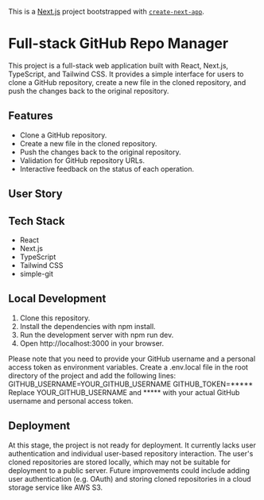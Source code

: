 This is a [Next.js](https://nextjs.org/) project bootstrapped with [`create-next-app`](https://github.com/vercel/next.js/tree/canary/packages/create-next-app).

# Full-stack GitHub Repo Manager

This project is a full-stack web application built with React, Next.js, TypeScript, and Tailwind CSS. It provides a simple interface for users to clone a GitHub repository, create a new file in the cloned repository, and push the changes back to the original repository.

## Features
* Clone a GitHub repository.
* Create a new file in the cloned repository.
* Push the changes back to the original repository.
* Validation for GitHub repository URLs.
* Interactive feedback on the status of each operation.

## User Story


## Tech Stack
* React
* Next.js
* TypeScript
* Tailwind CSS
* simple-git
  
## Local Development
1. Clone this repository.
2. Install the dependencies with npm install.
3. Run the development server with npm run dev.
4. Open http://localhost:3000 in your browser.
   
Please note that you need to provide your GitHub username and a personal access token as environment variables. Create a .env.local file in the root directory of the project and add the following lines:
GITHUB_USERNAME=YOUR_GITHUB_USERNAME
GITHUB_TOKEN=*****
Replace YOUR_GITHUB_USERNAME and ***** with your actual GitHub username and personal access token.

## Deployment
At this stage, the project is not ready for deployment. It currently lacks user authentication and individual user-based repository interaction. The user's cloned repositories are stored locally, which may not be suitable for deployment to a public server. Future improvements could include adding user authentication (e.g. OAuth) and storing cloned repositories in a cloud storage service like AWS S3.
